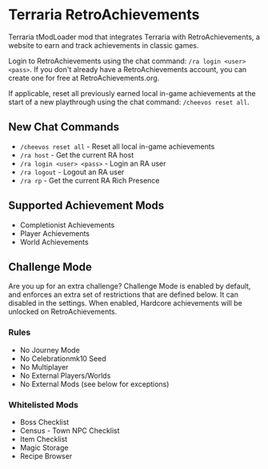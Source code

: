 # Terraria RetroAchievements

Terraria tModLoader mod that integrates Terraria with RetroAchievements, a website to earn and track achievements in classic games.

Login to RetroAchievements using the chat command: `/ra login <user> <pass>`. If you don't already have a RetroAchievements account, you can create one for free at RetroAchievements.org.

If applicable, reset all previously earned local in-game achievements at the start of a new playthrough using the chat command: `/cheevos reset all`.

## New Chat Commands
- `/cheevos reset all` - Reset all local in-game achievements
- `/ra host` - Get the current RA host
- `/ra login <user> <pass>` - Login an RA user
- `/ra logout` - Logout an RA user
- `/ra rp` - Get the current RA Rich Presence

## Supported Achievement Mods
- Completionist Achievements
- Player Achievements
- World Achievements

## Challenge Mode
Are you up for an extra challenge? Challenge Mode is enabled by default, and enforces an extra set of restrictions that are defined below. It can disabled in the settings. When enabled, Hardcore achievements will be unlocked on RetroAchievements.

### Rules
- No Journey Mode
- No Celebrationmk10 Seed
- No Multiplayer
- No External Players/Worlds
- No External Mods (see below for exceptions)

### Whitelisted Mods
- Boss Checklist
- Census - Town NPC Checklist
- Item Checklist
- Magic Storage
- Recipe Browser